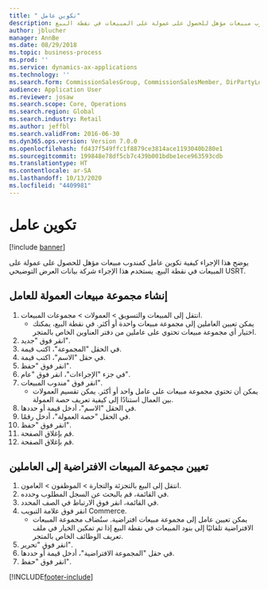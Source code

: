 ```yaml
---
title: " تكوين عامل"
description: يوضح هذا الإجراء كيفية تكوين عامل كمندوب مبيعات مؤهل للحصول على عمولة على المبيعات في نقطة البيع.
author: jblucher
manager: AnnBe
ms.date: 08/29/2018
ms.topic: business-process
ms.prod: ''
ms.service: dynamics-ax-applications
ms.technology: ''
ms.search.form: CommissionSalesGroup, CommissionSalesMember, DirPartyLookup, HcmWorker
audience: Application User
ms.reviewer: josaw
ms.search.scope: Core, Operations
ms.search.region: Global
ms.search.industry: Retail
ms.author: jeffbl
ms.search.validFrom: 2016-06-30
ms.dyn365.ops.version: Version 7.0.0
ms.openlocfilehash: fd437f549ffc1f8879ce3814ace1193040b280e1
ms.sourcegitcommit: 199848e78df5cb7c439b001bdbe1ece963593cdb
ms.translationtype: HT
ms.contentlocale: ar-SA
ms.lasthandoff: 10/13/2020
ms.locfileid: "4409981"
---
```

# <a name="configure-a-worker"></a> تكوين عامل

[!include [banner](../includes/banner.md)]

يوضح هذا الإجراء كيفية تكوين عامل كمندوب مبيعات مؤهل للحصول على عمولة على المبيعات في نقطة البيع. يستخدم هذا الإجراء شركة بيانات العرض التوضيحي USRT.


## <a name="create-a-commission-sales-group-for-the-worker"></a>إنشاء مجموعة مبيعات العمولة‬ للعامل
1. انتقل إلى المبيعات والتسويق > العمولات > مجموعات المبيعات.
    * يمكن تعيين العاملين إلى مجموعة مبيعات واحدة أو أكثر. في نقطة البيع، يمكنك اختيار أي مجموعة مبيعات تحتوي على عاملين من دفتر العناوين الخاص بالمتجر.  
2. انقر فوق "جديد".
3. في الحقل "المجموعة"، اكتب قيمة.
4. في حقل "الاسم"، اكتب قيمة.
5. انقر فوق "حفظ".
6. في جزء "الإجراءات"، انقر فوق "عام".
7. انقر فوق "مندوب المبيعات".
    * يمكن أن تحتوي مجموعة مبيعات على عامل واحد أو أكثر. يمكن تقسيم العمولات‬ بين العمال استنادًا إلى كيفية تعريف حصة العمولة.  
8. في الحقل "الاسم"، أدخل قيمة أو حددها.
9. في الحقل "حصة العمولة‬"، أدخل رقمًا.
10. انقر فوق "حفظ".
11. قم بإغلاق الصفحة.
12. قم بإغلاق الصفحة.

## <a name="assign-the-workers-default-sales-group"></a>تعيين مجموعة المبيعات الافتراضية إلى العاملين
1. انتقل إلى البيع بالتجزئة والتجارة > الموظفون > العامون.
2. في القائمة، قم بالبحث عن السجل المطلوب وحدده.
3. في القائمة، انقر فوق الارتباط في الصف المحدد.
4. انقر فوق علامة التبويب Commerce.
    * يمكن تعيين عامل إلى مجموعة مبيعات افتراضية. ستُضاف مجموعة المبيعات الافتراضية تلقائيًا إلى بنود المبيعات في نقطة البيع إذا تم تمكين الخيار في ملف تعريف الوظائف الخاص بالمتجر.  
5. انقر فوق "تحرير".
6. في حقل "المجموعة الافتراضية"، أدخل قيمة أو حددها.
7. انقر فوق "حفظ".



[!INCLUDE[footer-include](../../includes/footer-banner.md)]